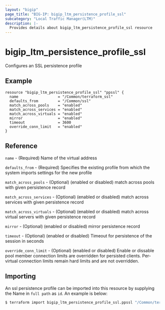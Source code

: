 ```yaml
---
layout: "bigip"
page_title: "BIG-IP: bigip_ltm_persistence_profile_ssl"
subcategory: "Local Traffic Manager(LTM)"
description: |-
  Provides details about bigip_ltm_persistence_profile_ssl resource
---
```


# bigip_ltm_persistence_profile_ssl

Configures an SSL persistence profile

## Example

```hcl
resource "bigip_ltm_persistence_profile_ssl" "ppssl" {
  name                  = "/Common/terraform_ssl"
  defaults_from         = "/Common/ssl"
  match_across_pools    = "enabled"
  match_across_services = "enabled"
  match_across_virtuals = "enabled"
  mirror                = "enabled"
  timeout               = 3600
  override_conn_limit   = "enabled"
}
```

## Reference

`name` - (Required) Name of the virtual address

`defaults_from` - (Required) Specifies the existing profile from which the system imports settings for the new profile

`match_across_pools` - (Optional) (enabled or disabled) match across pools with given persistence record

`match_across_services` - (Optional) (enabled or disabled) match across services with given persistence record

`match_across_virtuals` - (Optional) (enabled or disabled) match across virtual servers with given persistence record

`mirror` - (Optional) (enabled or disabled) mirror persistence record

`timeout` - (Optional) (enabled or disabled) Timeout for persistence of the session in seconds

`override_conn_limit` - (Optional) (enabled or disabled) Enable or dissable pool member connection limits are overridden for persisted clients. Per-virtual connection limits remain hard limits and are not overridden.

## Importing
An ssl persistence profile can be imported into this resource by supplying the Name in `full path` as `id`.
An example is below:
```sh
$ terraform import bigip_ltm_persistence_profile_ssl.ppssl "/Common/terraform_ssl"
```
